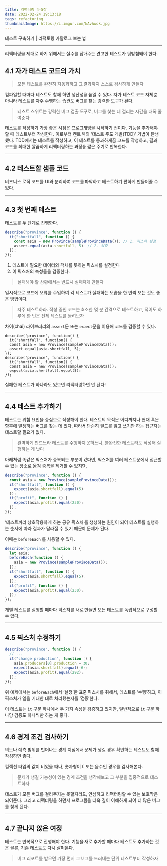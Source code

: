 ```yaml
---
title: 리팩터링 4-5장
date: 2022-02-24 19:13:18
tags: refactoring
thumbnailImage: https://i.imgur.com/kAvAwok.jpg
---
```


테스트 구축하기 | 리팩토링 카탈로그 보는 법

<!-- more -->

---

리팩터링을 제대로 하기 위해서는 실수를 잡아주는 견고한 테스트가 뒷받침돼야 한다.

## 4.1 자가 테스트 코드의 가치

> 모든 테스트를 완전히 자동화하고 그 결과까지 스스로 검사하게 만들자

컴파일할 때마다 테스트도 함께 하면 생산성을 높일 수 있다. 자가 테스트 코드 자체뿐 아니라 테스트를 자주 수행하는 습관도 버그를 찾는 강력한 도구가 된다.

> 테스트 스위트는 강력한 버그 검출 도구로, 버그를 찾는 데 걸리는 시간을 대폭 줄여준다

테스트를 작성하기 가장 좋은 시점은 프로그래밍을 시작하기 전이다. 기능을 추가해야 할 때 테스트부터 작성한다. 이로부터 켄트 벡의 ‘테스트 주도 개발(TDD)’ 기법이 탄생했다. TDD에서는 테스트를 작성하고, 이 테스트를 통과하게끔 코드를 작성하고, 결과 코드를 최대한 깔끔하게 리팩터링하는 과정을 짧은 주기로 반복한다.

---

## 4.2 테스트할 샘플 코드

비즈니스 로직 코드를 UI와 분리하여 코드를 파악하고 테스트하기 편하게 만들어줄 수 있다.

---

## 4.3 첫 번째 테스트

테스트를 두 단계로 진행한다.

```jsx
describe("province", function () {
  it("shortfall", function () {
    const asia = new Province(sampleProvinceData()); // 1. 픽스처 설정
    assert.equal(asia.shortfall, 5); // 2. 검증
  });
});
```

1. 테스트에 필요한 데이터와 객체를 뜻하는 픽스처를 설정한다
2. 이 픽스처의 속성들을 검증한다.

> 실패해야 할 상황에서는 반드시 실패하게 만들자

일시적으로 코드에 오류를 주입하여 각 테스트가 실패하는 모습을 한 번씩 보는 것도 좋은 방법이다.

> 자주 테스트하라. 작성 중인 코드는 최소한 몇 분 간격으로 테스트하고, 적어도 하루에 한 번은 전체 테스트를 돌려보자

차이(chai) 라이브러리의 `assert`문 또는 `expect`문을 이용해 코드를 검증할 수 있다.

```
describe('province', function() {
  it('shortfall', function() {
  const asia = new Province(sampleProvinceData());
  assert.equal(asia.shortfall, 5);
});
describe('province', function() {
  it('shortfall', function() {
  const asia = new Province(sampleProvinceData());
  expect(asia.shortfall).equal(5);
});
```

실패한 테스트가 하나라도 있으면 리팩터링하면 안 된다!

---

## 4.4 테스트 추가하기

테스트는 위험 요인을 중심으로 작성해야 한다. 테스트의 목적은 어디까지나 현재 혹은 향후에 발생하는 버그를 찾는 데 있다. 따라서 단순히 필드를 읽고 쓰기만 하는 접근자는 테스트할 필요가 없다.

> 완벽하게 만드느라 테스트를 수행하지 못하느니, 불완전한 테스트라도 작성해 실행하는 게 낫다

아래처럼 똑같은 픽스처가 중복되는 부분이 있다면, 픽스처를 여러 테스트문에서 접근할 수 있는 장소로 옮겨 중복을 제거할 수 있지만,

```jsx
describe("province", function () {
  const asia = new Province(sampleProvinceData());
  it("shortfall", function () {
    expect(asia.shortfall).equal(5);
  });
  it("profit", function () {
    expect(asia.profit).equal(230);
  });
});
```

‘테스트끼리 상호작용하게 하는 공유 픽스처’를 생성하는 원인이 되어 테스트를 실행하는 순서에 따라 결과가 달라질 수 있기 때문에 문제가 된다.

이때는 `beforeEach` 를 사용할 수 있다.

```jsx
describe("province", function () {
  let asia;
  beforeEach(function () {
    asia = new Province(sampleProvinceData());
  });
  it("shortfall", function () {
    expect(asia.shortfall).equal(5);
  });
  it("profit", function () {
    expect(asia.profit).equal(230);
  });
});
```

개별 테스트를 실행할 때마다 픽스처를 새로 만들면 모든 테스트를 독립적으로 구성할 수 있다.

---

## 4.5 픽스처 수정하기

```jsx
describe("province", function () {
  // ...
  it("change production", function () {
    asia.producers[0].production = 20;
    expect(asia.shortfall).equal(-6);
    expect(asia.profit).equal(292);
  });
});
```

위 예제에서는 `beforeEach`에서 ‘설정’한 표준 픽스처를 취해서, 테스트를 ‘수행’하고, 이 픽스처가 일을 기대한 대로 처리했는지를 ‘검증’한다.

이 테스트는 `it` 구문 하나에서 두 가지 속성을 검증하고 있지만, 일반적으로 `it` 구문 하나당 검증도 하나씩만 하는 게 좋다.

---

## 4.6 경계 조건 검사하기

의도나 예측 범위를 벗어나는 경계 지점에서 문제가 생길 경우 확인하는 테스트도 함께 작성하면 좋다.

컬렉션 타입의 값이 비었을 때나, 숫자형이 0 또는 음수인 경우를 검사해본다.

> 문제가 생길 가능성이 있는 경계 조건을 생각해보고 그 부분을 집중적으로 테스트하자

테스트가 모든 버그를 걸러주지는 못할지라도, 안심하고 리팩터링할 수 있는 보호막은 되어준다. 그리고 리팩터링을 하면서 프로그램을 더욱 깊이 이해하게 되어 더 많은 버그를 찾게 된다.

---

## 4.7 끝나지 않은 여정

테스트는 반복적으로 진행해야 한다. 기능을 새로 추가할 때마다 테스트도 추가하는 것은 물론, 기존 테스트도 다시 살펴본다.

> 버그 리포트를 받으면 가장 먼저 그 버그를 드러내는 단위 테스트부터 작성하자
